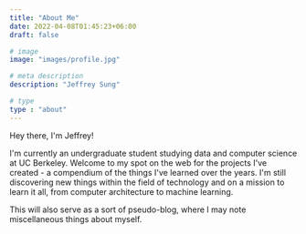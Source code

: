 ```yaml
---
title: "About Me"
date: 2022-04-08T01:45:23+06:00
draft: false

# image
image: "images/profile.jpg"

# meta description
description: "Jeffrey Sung"

# type
type : "about"
---
```


Hey there, I'm Jeffrey!   


I'm currently an undergraduate student studying data and computer science at UC Berkeley.
Welcome to my spot on the web for the projects I've created - a compendium of the things I've learned over the years. 
I'm still discovering new things within the field of technology and on a mission to learn it all, from computer architecture to machine learning.


This will also serve as a sort of pseudo-blog, where I may note miscellaneous things about myself.